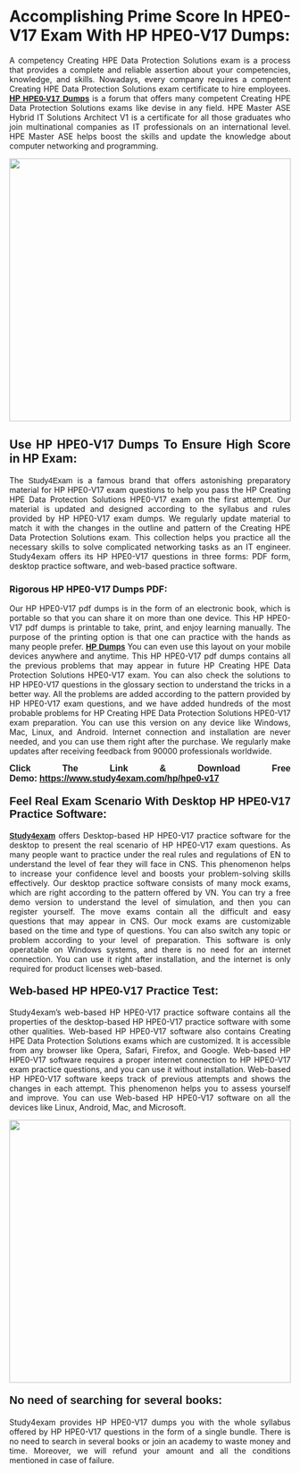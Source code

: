 <h1 style="text-align: justify;"><strong>Accomplishing Prime Score In HPE0-V17 Exam With HP HPE0-V17 Dumps:</strong></h1>

<p style="text-align: justify;">A competency Creating HPE Data Protection Solutions exam is a process that provides a complete and reliable assertion about your competencies, knowledge, and skills. Nowadays, every company requires a competent Creating HPE Data Protection Solutions exam certificate to hire employees. <a href="https://www.study4exam.com/hp/hpe0-v17-valid-dumps"><strong>HP <span style="font-family:Verdana,Geneva,sans-serif;">HPE0-V17 Dumps</span></strong></a> is a forum that offers many competent Creating HPE Data Protection Solutions exams like devise in any field. HPE Master ASE Hybrid IT Solutions Architect V1 is a certificate for all those graduates who join multinational companies as IT professionals on an international level. HPE Master ASE helps boost the skills and update the knowledge about computer networking and programming.</p>

<p style="text-align: justify;"><a href="https://www.study4exam.com/hp/hpe0-v17"><img alt="" src="https://lh3.googleusercontent.com/pw/AL9nZEVlv7Ske_7_4HBAyUdTuN-7WvZcN6USfD6boPasgRTsSOgYJDiupUICTUV6X1uu6AGge2hWciDKxhKOVo3NFQUTTQUskCQl05KIpPWzKoMrqE_mCRGOXTps-Wcp07HSL0DIbWWBcBIFUI3Ea8n_KHg=w1659-h933-no" style="width: 100%; height: 470px;" /></a></p>

<h2 style="text-align: justify;"><strong>Use HP HPE0-V17 Dumps To Ensure High Score in HP Exam:</strong></h2>

<p style="text-align: justify;">The <span style="font-family:Lucida Sans Unicode,Lucida Grande,sans-serif;">Study4Exam</span> is a famous brand that offers astonishing preparatory material for HP HPE0-V17 exam questions to help you pass the HP Creating HPE Data Protection Solutions HPE0-V17 exam on the first attempt. Our material is updated and designed according to the syllabus and rules provided by HP HPE0-V17 exam dumps. We regularly update material to match it with the changes in the outline and pattern of the Creating HPE Data Protection Solutions exam. This collection helps you practice all the necessary skills to solve complicated networking tasks as an IT engineer. Study4exam offers its HP HPE0-V17 questions in three forms: PDF form, desktop practice software, and web-based practice software. </p>

<h3 style="text-align: justify;"><strong>Rigorous HP HPE0-V17 Dumps PDF:</strong></h3>

<p style="text-align: justify;">Our HP HPE0-V17 pdf dumps is in the form of an electronic book, which is portable so that you can share it on more than one device. This HP HPE0-V17 pdf dumps is printable to take, print, and enjoy learning manually. The purpose of the printing option is that one can practice with the hands as many people prefer. <a href="https://www.study4exam.com/hp-exams"><span style="font-family:Lucida Sans Unicode,Lucida Grande,sans-serif;"><strong>HP Dumps</strong></span></a> You can even use this layout on your mobile devices anywhere and anytime. This HP HPE0-V17 pdf dumps contains all the previous problems that may appear in future HP Creating HPE Data Protection Solutions HPE0-V17 exam. You can also check the solutions to HP HPE0-V17 questions in the glossary section to understand the tricks in a better way. All the problems are added according to the pattern provided by HP HPE0-V17 exam questions, and we have added hundreds of the most probable problems for HP Creating HPE Data Protection Solutions HPE0-V17 exam preparation. You can use this version on any device like Windows, Mac, Linux, and Android. Internet connection and installation are never needed, and you can use them right after the purchase. We regularly make updates after receiving feedback from 90000 professionals worldwide.</p>

<p style="text-align: justify;"><span style="font-family:Lucida Sans Unicode,Lucida Grande,sans-serif;"><strong><span style="font-size:16px;">Click The Link & Download Free Demo:</span></strong></span> <strong><span style="font-family:Lucida Sans Unicode,Lucida Grande,sans-serif;"><span style="font-size:16px;"><a href="https://www.study4exam.com/hp/hpe0-v17">https://www.study4exam.com/hp/hpe0-v17</a></span></span></strong></p>

<h4 style="text-align: justify;"><strong><span style="font-family:Lucida Sans Unicode,Lucida Grande,sans-serif;"><span style="font-size:20px;">Feel Real Exam Scenario With Desktop HP HPE0-V17 Practice Software:</span></span></strong></h4>

<p style="text-align: justify;"><a href="https://www.study4exam.com/"><span style="font-family:Verdana,Geneva,sans-serif;"><strong>Study4exam</strong></span></a> offers Desktop-based HP HPE0-V17 practice software for the desktop to present the real scenario of HP HPE0-V17 exam questions. As many people want to practice under the real rules and regulations of EN to understand the level of fear they will face in CNS. This phenomenon helps to increase your confidence level and boosts your problem-solving skills effectively. Our desktop practice software consists of many mock exams, which are right according to the pattern offered by VN. You can try a free demo version to understand the level of simulation, and then you can register yourself. The move exams contain all the difficult and easy questions that may appear in CNS. Our mock exams are customizable based on the time and type of questions. You can also switch any topic or problem according to your level of preparation. This software is only operatable on Windows systems, and there is no need for an internet connection. You can use it right after installation, and the internet is only required for product licenses web-based. </p>

<h4 style="text-align: justify;"><span style="font-family:Lucida Sans Unicode,Lucida Grande,sans-serif;"><strong><span style="font-size:20px;">Web-based HP HPE0-V17 Practice Test:</span></strong></span></h4>

<p style="text-align: justify;">Study4exam’s web-based HP HPE0-V17 practice software contains all the properties of the desktop-based HP HPE0-V17 practice software with some other qualities. Web-based HP HPE0-V17 software also contains Creating HPE Data Protection Solutions exams which are customized. It is accessible from any browser like Opera, Safari, Firefox, and Google. Web-based HP HPE0-V17 software requires a proper internet connection to HP HPE0-V17 exam practice questions, and you can use it without installation. Web-based HP HPE0-V17 software keeps track of previous attempts and shows the changes in each attempt. This phenomenon helps you to assess yourself and improve. You can use Web-based HP HPE0-V17 software on all the devices like Linux, Android, Mac, and Microsoft.</p>

<p style="text-align: center;"><a href="https://www.study4exam.com/hp/hpe0-v17"><img alt="" src="https://lh3.googleusercontent.com/pw/AL9nZEUUSkRyvc4gudeH81RsLWSZLUIhDbbix90UQ4Nknl42MiPXhE2WvgE6ynXQK8mQ23j1q8BlcR3zkz-sugUKDhmp-cvdF7FN6gsDIAW958mBJ52F35JmoMau5RsT1NIRYA6usGyWQMtl6sjcUF3Hd-w=w1659-h933-no" style="width: 100%; height: 470px;" /></a></p>

<h4 style="text-align: justify;"><span style="font-family:Lucida Sans Unicode,Lucida Grande,sans-serif;"><strong><span style="font-size:20px;">No need of searching for several books:</span></strong></span></h4>

<p style="text-align: justify;">Study4exam provides HP HPE0-V17 dumps you with the whole syllabus offered by HP HPE0-V17 questions in the form of a single bundle. There is no need to search in several books or join an academy to waste money and time. Moreover, we will refund your amount and all the conditions mentioned in case of failure.</p>
